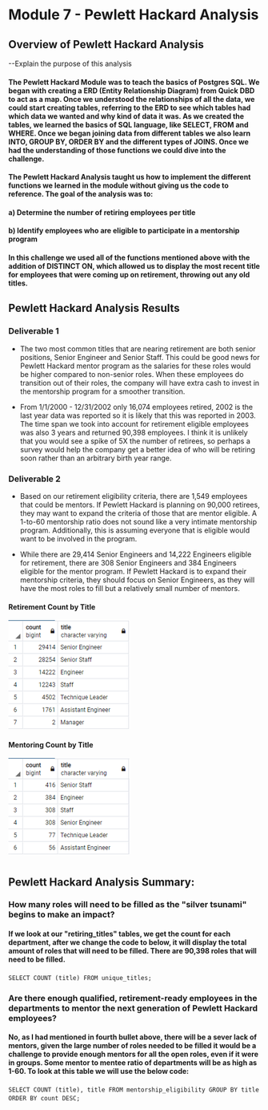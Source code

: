 # Module 7 - Pewlett Hackard Analysis

## Overview of Pewlett Hackard Analysis
--Explain the purpose of this analysis


#### The Pewlett Hackard Module was to teach the basics of Postgres SQL. We began with creating a ERD (Entity Relationship Diagram) from Quick DBD to act as a map. Once we understood the relationships of all the data, we could start creating tables, referring to the ERD to see which tables had which data we wanted and why kind of data it was. As we created the tables, we learned the basics of SQL language, like SELECT, FROM and WHERE. Once we began joining data from different tables we also learn INTO, GROUP BY, ORDER BY and the different types of JOINS. Once we had the understanding of those functions we could dive into the challenge.

#### The Pewlett Hackard Analysis taught us how to implement the different functions we learned in the module without giving us the code to reference. The goal of the analysis was to:
#### a) Determine the number of retiring employees per title
#### b) Identify employees who are eligible to participate in a mentorship program
#### In this challenge  we used all of the functions mentioned above with the addition of DISTINCT ON, which allowed us to display the most recent title for employees that were coming up on retirement, throwing out any old titles.


## Pewlett Hackard Analysis Results
### Deliverable 1
 * The two most common titles that are nearing retirement are both senior positions, Senior Engineer and Senior Staff. This could be good news for Pewlett Hackard mentor program as the salaries for these roles would be higher compared to non-senior roles. When these employees do transition out of their roles, the company will have extra cash to invest in the mentorship program for a smoother transition.
 
 * From 1/1/2000 - 12/31/2002 only 16,074 employees retired, 2002 is the last year data was reported so it is likely that this was reported in 2003. The time span we took into account for retirement eligible employees was also 3 years and returned 90,398 employees. I think it is unlikely that you would see a spike of 5X the number of retirees, so perhaps a survey would help the company get a better idea of who will be retiring soon rather than an arbitrary birth year range.

### Deliverable 2
 * Based on our retirement eligibility criteria, there are 1,549 employees that could be mentors. If Pewlett Hackard is planning on 90,000 retirees, they may want to expand the criteria of those that are mentor eligible. A 1-to-60 mentorship ratio does not sound like a very intimate mentorship program. Additionally, this is assuming everyone that is eligible would want to be involved in the program.

 * While there are 29,414 Senior Engineers and 14,222 Engineers eligible for retirement, there are 308 Senior Engineers and 384 Engineers eligible for the mentor program. If Pewlett Hackard is to expand their mentorship criteria, they should focus on Senior Engineers, as they will have the most roles to fill but a relatively small number of mentors.
#### Retirement Count by Title
![stacked_launch_outcomes](https://github.com/charlieburd/pewlett_hackard_analysis/blob/main/png/retirement_count.png)

#### Mentoring Count by Title
![stacked_launch_outcomes](https://github.com/charlieburd/pewlett_hackard_analysis/blob/main/png/mentorship_count.png)
#


## Pewlett Hackard Analysis Summary:

### How many roles will need to be filled as the "silver tsunami" begins to make an impact?
#### If we look at our "retiring_titles" tables, we get the count for each department, after we change the code to below, it will display the total amount of roles that will need to be filled. There are 90,398 roles that will need to be filled.
`SELECT COUNT (title)
FROM unique_titles;`
### Are there enough qualified, retirement-ready employees in the departments to mentor the next generation of Pewlett Hackard employees?
#### No, as I had mentioned in fourth bullet above, there will be a sever lack of mentors, given the large number of roles needed to be filled it would be a challenge to provide enough mentors for all the open roles, even if it were in groups. Some mentor to mentee ratio of departments will be as high as 1-60. To look at this table we will use the below code:
`SELECT COUNT (title), title
FROM mentorship_eligibility
GROUP BY title
ORDER BY count DESC;`
